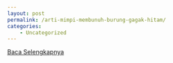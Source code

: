 ```yaml
---
layout: post
permalink: /arti-mimpi-membunuh-burung-gagak-hitam/
categories:
    - Uncategorized
---
```


[Baca Selengkapnya](/02)